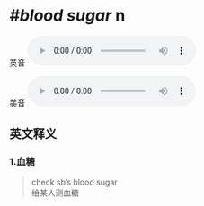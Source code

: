 # ***\#blood sugar*** n
英音
<audio src="./media/blood sugar1_AAC.aac" controls="controls"></audio>

美音
<audio src="./media/blood sugar2.aac" controls="controls"></audio>



  

英文释义
---
### 1.**血糖**  

 > check sb’s blood sugar  
 > 给某人测血糖    


